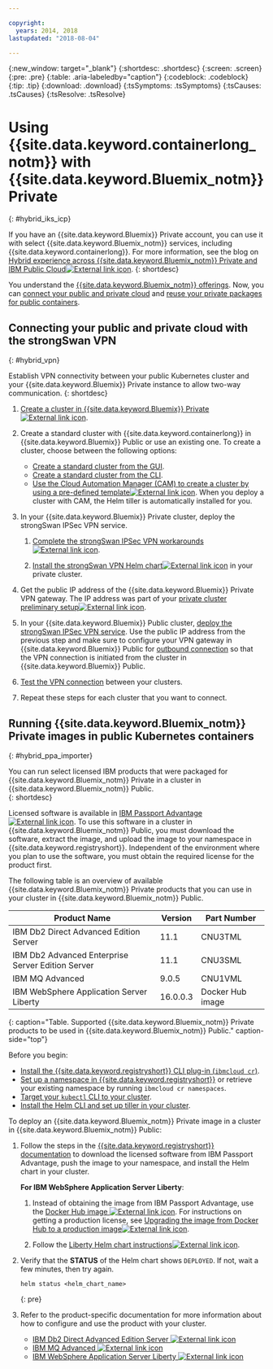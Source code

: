 ```yaml
---

copyright:
  years: 2014, 2018
lastupdated: "2018-08-04"

---
```


{:new_window: target="_blank"}
{:shortdesc: .shortdesc}
{:screen: .screen}
{:pre: .pre}
{:table: .aria-labeledby="caption"}
{:codeblock: .codeblock}
{:tip: .tip}
{:download: .download}
{:tsSymptoms: .tsSymptoms}
{:tsCauses: .tsCauses}
{:tsResolve: .tsResolve}


# Using {{site.data.keyword.containerlong_notm}} with {{site.data.keyword.Bluemix_notm}} Private
{: #hybrid_iks_icp}

If you have an {{site.data.keyword.Bluemix}} Private account, you can use it with select {{site.data.keyword.Bluemix_notm}} services, including {{site.data.keyword.containerlong}}. For more information, see the blog on [Hybrid experience across {{site.data.keyword.Bluemix_notm}} Private and IBM Public Cloud![External link icon](../icons/launch-glyph.svg "External link icon")](http://ibm.biz/hybridJune2018).
{: shortdesc}

You understand the [{{site.data.keyword.Bluemix_notm}} offerings](cs_why.html#differentiation). Now, you can [connect your public and private cloud](#hybrid_vpn) and [reuse your private packages for public containers](#hybrid_ppa_importer).

## Connecting your public and private cloud with the strongSwan VPN
{: #hybrid_vpn}

Establish VPN connectivity between your public Kubernetes cluster and your {{site.data.keyword.Bluemix}} Private instance to allow two-way communication.
{: shortdesc}

1.  [Create a cluster in {{site.data.keyword.Bluemix}} Private![External link icon](../icons/launch-glyph.svg "External link icon")](https://www.ibm.com/support/knowledgecenter/SSBS6K_2.1.0.3/installing/installing.html).

2.  Create a standard cluster with {{site.data.keyword.containerlong}} in {{site.data.keyword.Bluemix}} Public or use an existing one. To create a cluster, choose between the following options: 
    - [Create a standard cluster from the GUI](cs_clusters.html#clusters_ui). 
    - [Create a standard cluster from the CLI](cs_clusters.html#clusters_cli). 
    - [Use the Cloud Automation Manager (CAM) to create a cluster by using a pre-defined template![External link icon](../icons/launch-glyph.svg "External link icon")](https://www.ibm.com/support/knowledgecenter/SS2L37_2.1.0.3/cam_deploy_IKS.html). When you deploy a cluster with CAM, the Helm tiller is automatically installed for you.

3.  In your {{site.data.keyword.Bluemix}} Private cluster, deploy the strongSwan IPSec VPN service.

    1.  [Complete the strongSwan IPSec VPN workarounds ![External link icon](../icons/launch-glyph.svg "External link icon")](https://www.ibm.com/support/knowledgecenter/SS2L37_2.1.0.3/cam_strongswan.html). 

    2.  [Install the strongSwan VPN Helm chart![External link icon](../icons/launch-glyph.svg "External link icon")](https://www.ibm.com/support/knowledgecenter/SSBS6K_2.1.0.3/app_center/create_release.html) in your private cluster.

4.  Get the public IP address of the {{site.data.keyword.Bluemix}} Private VPN gateway. The IP address was part of your [private cluster preliminary setup![External link icon](../icons/launch-glyph.svg "External link icon")](https://www.ibm.com/support/knowledgecenter/SSBS6K_2.1.0.3/installing/prep_cluster.html).

5.  In your {{site.data.keyword.Bluemix}} Public cluster, [deploy the strongSwan IPSec VPN service](cs_vpn.html#vpn-setup). Use the public IP address from the previous step and make sure to configure your VPN gateway in {{site.data.keyword.Bluemix}} Public for [outbound connection](cs_vpn.html#strongswan_3) so that the VPN connection is initiated from the cluster in {{site.data.keyword.Bluemix}} Public. 

6.  [Test the VPN connection](cs_vpn.html#vpn_test) between your clusters.

7.  Repeat these steps for each cluster that you want to connect. 


## Running {{site.data.keyword.Bluemix_notm}} Private images in public Kubernetes containers
{: #hybrid_ppa_importer}

You can run select licensed IBM products that were packaged for {{site.data.keyword.Bluemix_notm}} Private in a cluster in {{site.data.keyword.Bluemix_notm}} Public.  
{: shortdesc}

Licensed software is available in [IBM Passport Advantage ![External link icon](../icons/launch-glyph.svg "External link icon")](https://www-01.ibm.com/software/passportadvantage/index.html). To use this software in a cluster in {{site.data.keyword.Bluemix_notm}} Public, you must download the software, extract the image, and upload the image to your namespace in {{site.data.keyword.registryshort}}. Independent of the environment where you plan to use the software, you must obtain the required license for the product first. 

The following table is an overview of available {{site.data.keyword.Bluemix_notm}} Private products that you can use in your cluster in {{site.data.keyword.Bluemix_notm}} Public.

| Product Name | Version | Part Number |
| --- | --- | --- |
| IBM Db2 Direct Advanced Edition Server | 11.1 | CNU3TML |
| IBM Db2 Advanced Enterprise Server Edition Server | 11.1 | CNU3SML |
| IBM MQ Advanced | 9.0.5 | CNU1VML |
| IBM WebSphere Application Server Liberty | 16.0.0.3 | Docker Hub image |
{: caption="Table. Supported {{site.data.keyword.Bluemix_notm}} Private products to be used in {{site.data.keyword.Bluemix_notm}} Public." caption-side="top"}

Before you begin: 
- [Install the {{site.data.keyword.registryshort}} CLI plug-in (`ibmcloud cr`)](/docs/services/Registry/registry_setup_cli_namespace.html#registry_cli_install). 
- [Set up a namespace in {{site.data.keyword.registryshort}}](/docs/services/Registry/registry_setup_cli_namespace.html#registry_namespace_add) or retrieve your existing namespace by running `ibmcloud cr namespaces`. 
- [Target your `kubectl` CLI to your cluster](/docs/containers/cs_cli_install.html#cs_cli_configure). 
- [Install the Helm CLI and set up tiller in your cluster](/docs/containers/cs_integrations.html#helm). 

To deploy an {{site.data.keyword.Bluemix_notm}} Private image in a cluster in {{site.data.keyword.Bluemix_notm}} Public:

1.  Follow the steps in the [{{site.data.keyword.registryshort}} documentation](/docs/services/Registry/ts_index.html#ts_ppa) to download the licensed software from IBM Passport Advantage, push the image to your namespace, and install the Helm chart in your cluster. 

    **For IBM WebSphere Application Server Liberty**:
    
    1.  Instead of obtaining the image from IBM Passport Advantage, use the [Docker Hub image ![External link icon](../icons/launch-glyph.svg "External link icon")](https://hub.docker.com/_/websphere-liberty/). For instructions on getting a production license, see [Upgrading the image from Docker Hub to a production image![External link icon](../icons/launch-glyph.svg "External link icon")](https://github.com/WASdev/ci.docker/tree/master/ga/production-upgrade).
    
    2.  Follow the [Liberty Helm chart instructions![External link icon](../icons/launch-glyph.svg "External link icon")](https://www.ibm.com/support/knowledgecenter/en/SSEQTP_liberty/com.ibm.websphere.wlp.doc/ae/rwlp_icp_helm.html). 

2.  Verify that the **STATUS** of the Helm chart shows `DEPLOYED`. If not, wait a few minutes, then try again.
    ```
    helm status <helm_chart_name>
    ```
    {: pre}
   
3.  Refer to the product-specific documentation for more information about how to configure and use the product with your cluster. 

    - [IBM Db2 Direct Advanced Edition Server ![External link icon](../icons/launch-glyph.svg "External link icon")](https://www.ibm.com/support/knowledgecenter/en/SSEPGG_11.1.0/com.ibm.db2.luw.licensing.doc/doc/c0070181.html) 
    - [IBM MQ Advanced ![External link icon](../icons/launch-glyph.svg "External link icon")](https://www.ibm.com/support/knowledgecenter/en/SSFKSJ_9.0.0/com.ibm.mq.helphome.v90.doc/WelcomePagev9r0.html)
    - [IBM WebSphere Application Server Liberty ![External link icon](../icons/launch-glyph.svg "External link icon")](https://www.ibm.com/support/knowledgecenter/en/SSEQTP_liberty/as_ditamaps/was900_welcome_liberty.html)
